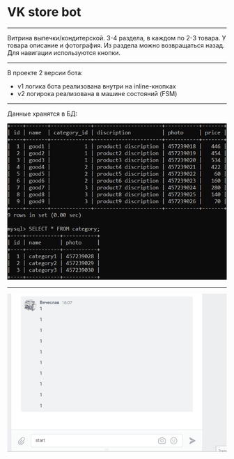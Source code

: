 # VK store bot
______
Витрина выпечки/кондитерской. 3-4 раздела, в каждом по 2-3 товара. У товара описание и фотография. Из раздела можно возвращаться назад. Для навигации используются кнопки.
______
В проекте 2 версии бота:
* v1 логика бота реализована внутри на  inline-кнопках
* v2 логирока реализована в машине состояний (FSM)
______
Данные хранятся в БД:

![Bot gif](presentation/BD_presentation.png)
______
![Bot gif](presentation/vk-bot-gif.gif)

